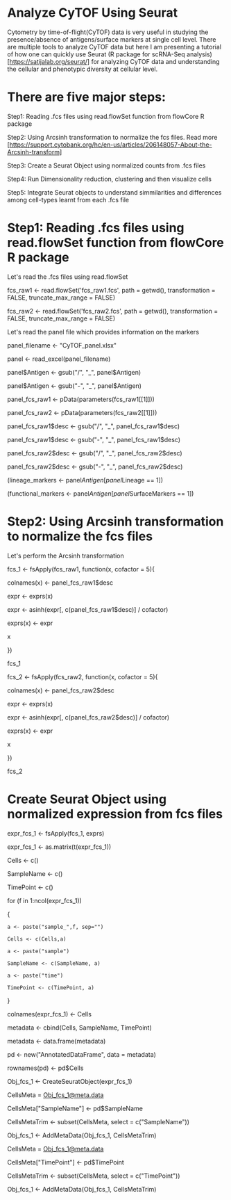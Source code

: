 # Analyze CyTOF Using Seurat
Cytometry by time-of-flight(CyTOF) data is very useful in studying the presence/absence of antigens/surface markers at single cell level. There are multiple tools to analyze CyTOF data but here I am presenting a tutorial of how one can quickly use Seurat (R package for scRNA-Seq analysis) [https://satijalab.org/seurat/] for analyzing CyTOF data and understanding the cellular and phenotypic diversity at cellular level. 

# There are five major steps:
Step1: Reading .fcs files using read.flowSet function from flowCore R package

Step2: Using Arcsinh transformation to normalize the fcs files. Read more [https://support.cytobank.org/hc/en-us/articles/206148057-About-the-Arcsinh-transform]

Step3: Create a Seurat Object using normalized counts from .fcs files

Step4: Run Dimensionality reduction, clustering and then visualize cells

Step5: Integrate Seurat objects to understand simmilarities and differences among cell-types learnt from each .fcs file

# Step1: Reading .fcs files using read.flowSet function from flowCore R package

Let's read the .fcs files using read.flowSet

fcs_raw1 <- read.flowSet('fcs_raw1.fcs', path = getwd(), transformation = FALSE,  truncate_max_range = FALSE)

fcs_raw2 <- read.flowSet('fcs_raw2.fcs', path = getwd(), transformation = FALSE,  truncate_max_range = FALSE)

Let's read the panel file which provides information on the markers

panel_filename <- "CyTOF_panel.xlsx"

panel <- read_excel(panel_filename)

panel$Antigen <- gsub("/", "_", panel$Antigen)

panel$Antigen <- gsub("-", "_", panel$Antigen)

panel_fcs_raw1 <- pData(parameters(fcs_raw1[[1]]))

panel_fcs_raw2 <- pData(parameters(fcs_raw2[[1]]))

panel_fcs_raw1$desc <- gsub("/", "_", panel_fcs_raw1$desc)

panel_fcs_raw1$desc <- gsub("-", "_", panel_fcs_raw1$desc)

panel_fcs_raw2$desc <- gsub("/", "_", panel_fcs_raw2$desc)

panel_fcs_raw2$desc <- gsub("-", "_", panel_fcs_raw2$desc)

(lineage_markers <- panel$Antigen[panel$Lineage == 1])

(functional_markers <- panel$Antigen[panel$SurfaceMarkers == 1])

# Step2: Using Arcsinh transformation to normalize the fcs files

Let's perform the Arcsinh transformation

fcs_1 <- fsApply(fcs_raw1, function(x, cofactor = 5){

  colnames(x) <- panel_fcs_raw1$desc
  
  expr <- exprs(x)
  
  expr <- asinh(expr[, c(panel_fcs_raw1$desc)] / cofactor)
  
  exprs(x) <- expr
  
  x
  
})

fcs_1

fcs_2 <- fsApply(fcs_raw2, function(x, cofactor = 5){

  colnames(x) <- panel_fcs_raw2$desc
  
  expr <- exprs(x)
  
  expr <- asinh(expr[, c(panel_fcs_raw2$desc)] / cofactor)
  
  exprs(x) <- expr
  
  x
  
})

fcs_2

# Create Seurat Object using normalized expression from fcs files

expr_fcs_1 <- fsApply(fcs_1, exprs)

expr_fcs_1 <- as.matrix(t(expr_fcs_1))

Cells <- c()

SampleName <- c()

TimePoint <- c()

for (f in 1:ncol(expr_fcs_1))

{

	a <- paste("sample_",f, sep="")
	
	Cells <- c(Cells,a)
	
	a <- paste("sample")
	
	SampleName <- c(SampleName, a)
	
	a <- paste("time")
	
	TimePoint <- c(TimePoint, a)
	
}

colnames(expr_fcs_1) <- Cells

metadata <- cbind(Cells, SampleName, TimePoint)

metadata <- data.frame(metadata)

pd <- new("AnnotatedDataFrame", data = metadata)

rownames(pd) <- pd$Cells

Obj_fcs_1 <- CreateSeuratObject(expr_fcs_1)

CellsMeta = Obj_fcs_1@meta.data

CellsMeta["SampleName"] <- pd$SampleName

CellsMetaTrim <- subset(CellsMeta, select = c("SampleName"))

Obj_fcs_1 <- AddMetaData(Obj_fcs_1, CellsMetaTrim)

CellsMeta = Obj_fcs_1@meta.data

CellsMeta["TimePoint"] <- pd$TimePoint

CellsMetaTrim <- subset(CellsMeta, select = c("TimePoint"))

Obj_fcs_1 <- AddMetaData(Obj_fcs_1, CellsMetaTrim)
